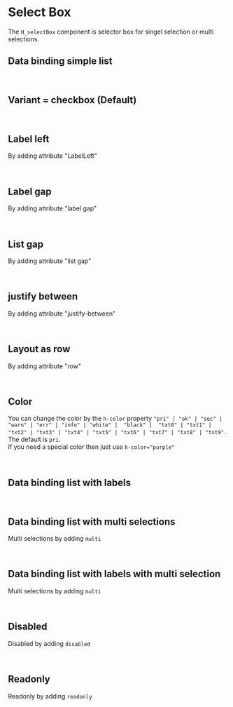 # Select Box

The `H_selectBox` component is selector box for singel selection or multi selections.

## Data binding simple list

<hhl-live-editor title="" htmlCode='
      <template>
       <div h-display="flex" h-align-items="center" h-gap="1rem"> 
            <H_selectbox autofocus :list="[`nr1`, `nr2`, `nr3`]" v-model="selection" label="Selector"></H_selectbox>
            <H_input readonly v-model="selection" label="Selector"></H_input>
      </div>
      </template>
      <script>
            const selection = ref("nr2");
            return { selection }
      </script>
'>
</hhl-live-editor>

<br>

## Variant = checkbox (Default)

<hhl-live-editor title="" htmlCode='
    <template>
        <div h-display="flex" h-align-items="center" h-gap="1rem">
            <H_selectbox variant="checkbox" :list="[`nr1`, `nr2`, `nr3`]" v-model="selection" label="checkbox (Default)"></H_selectbox>
            <H_selectbox variant="radio" :list="[`nr1`, `nr2`, `nr3`]" v-model="selection" label="radio"></H_selectbox>
            <H_selectbox variant="switch" :list="[`nr1`, `nr2`, `nr3`]" v-model="selection" label="switch"></H_selectbox>
        </div>
    </template>
    <script>
    const selection = ref("nr2");
    return { selection }
    </script>
'>
</hhl-live-editor>

<br>

## Label left

By adding attribute "LabelLeft"

<hhl-live-editor title="" htmlCode='
      <template>
       <div h-display="flex" h-align-items="center" h-gap="1rem"> 
            <H_selectbox label-left :list="[`nr1`, `nr2`, `nr3`]" v-model="selection" label="Selector"></H_selectbox>
            <H_input readonly v-model="selection" label="Selector"></H_input>
      </div>
      </template>
      <script>
            const selection = ref("nr2");
            return { selection }
      </script>
'>
</hhl-live-editor>

<br>

## Label gap

By adding attribute "label gap"

<hhl-live-editor title="" htmlCode='
      <template>
       <div h-display="flex" h-align-items="center" h-gap="1rem"> 
            <H_selectbox :list="[`nr1`, `nr2`, `nr3`]" label-gap="22px" v-model="selection" label="Selector"></H_selectbox>
            <H_input readonly v-model="selection" label="Selector"></H_input>
      </div>
      </template>
      <script>
            const selection = ref("nr2");
            return { selection }
      </script>
'>
</hhl-live-editor>

<br>

## List gap

By adding attribute "list gap"

<hhl-live-editor title="" htmlCode='
      <template>
       <div h-display="flex" h-align-items="center" h-gap="1rem"> 
            <H_selectbox :list="[`nr1`, `nr2`, `nr3`]" list-gap="2px" v-model="selection" label="Selector"></H_selectbox>
            <H_input readonly v-model="selection" label="Selector"></H_input>
      </div>
      </template>
      <script>
            const selection = ref("nr2");
            return { selection }
      </script>
'>
</hhl-live-editor>

<br>

## justify between

By adding attribute "justify-between"

<hhl-live-editor title="" htmlCode='
      <template>
       <div h-display="flex" h-align-items="center" h-gap="1rem"> 
            <H_selectbox justify-between :list="[`nr1`, `nr2`, `nr3`]" v-model="selection" label="justify-between"></H_selectbox>
            <H_input readonly v-model="selection" label="Selector"></H_input>
      </div>
      </template>
      <script>
            const selection = ref("nr2");
            return { selection }
      </script>
'>
</hhl-live-editor>

<br>

## Layout as row

By adding attribute "row"

<hhl-live-editor title="" htmlCode='
      <template>
       <div h-display="flex" h-align-items="center" h-gap="1rem"> 
            <H_selectbox  row :list="[`nr1`, `nr2`, `nr3`]" v-model="selection" label="Selector"></H_selectbox>
            <H_input readonly v-model="selection" label="Selector"></H_input>
      </div>
      </template>
      <script>
            const selection = ref("nr2");
            return { selection }
      </script>
'>
</hhl-live-editor>

<br>

## Color

You can change the color by the `h-color` property `"pri" | "ok" | "sec" | "warn" | "err" | "info" | "white" |  "black" |  "txt0" | "txt1" | "txt2" | "txt3" | "txt4" | "txt5" | "txt6" | "txt7" | "txt8" | "txt9"`. <br>
The default is `pri`.<br>
If you need a special color then just use `h-color="purple"`

<hhl-live-editor title="" htmlCode='
    <template>
            <div h-display="flex" h-align-items="center" h-gap="1rem">
            <H_selectbox :list="[`nr1`, `nr2`, `nr3`]" v-model="selection" h-color="var(--col-pri)" label="pri"></H_selectbox>
            <H_selectbox :list="[`nr1`, `nr2`, `nr3`]" v-model="selection" h-color="var(--col-ok)"></H_selectbox>
            <H_selectbox :list="[`nr1`, `nr2`, `nr3`]" v-model="selection" h-color="var(--col-sec)" label="sec"></H_selectbox>
            <H_selectbox :list="[`nr1`, `nr2`, `nr3`]" v-model="selection" h-color="var(--col-warn)" label="warn"></H_selectbox>
            <H_selectbox :list="[`nr1`, `nr2`, `nr3`]" v-model="selection" h-color="var(--col-err)" label="err"></H_selectbox>
            <H_selectbox :list="[`nr1`, `nr2`, `nr3`]" v-model="selection" h-color="var(--col-info)" label="info"></H_selectbox>
            <H_selectbox :list="[`nr1`, `nr2`, `nr3`]" v-model="selection" h-color="black" label="black"></H_selectbox>
            <H_selectbox :list="[`nr1`, `nr2`, `nr3`]" v-model="selection" h-color="var(--col-3)" label="txt3"></H_selectbox>
            <H_selectbox :list="[`nr1`, `nr2`, `nr3`]" v-model="selection" h-color="var(--col-6)" label="txt6"></H_selectbox>
            <H_selectbox :list="[`nr1`, `nr2`, `nr3`]" v-model="selection" h-color="purple" label="purple"></H_selectbox>
        </div>
    </template>
    <script>
    const selection = ref("nr2");
    return { selection }
    </script>
'>
</hhl-live-editor>

<br>

## Data binding list with labels

<hhl-live-editor title="" htmlCode='
      <template>
       <div h-display="flex" h-align-items="center" h-gap="1rem">
            <H_selectbox 
            :list="[
                        {value:`nr1`, label: `Number 1`},
                        {value:`nr2`, label: `Number 2`},
                        {value:`nr3`, label: `Number 3`}
                        ]" 
            v-model="selection" label="Selector">
            </H_selectbox>
            <H_input readonly v-model="selection" label="Value"></H_input>
      </div>
      </template>
      <script>
            const selection = ref("nr2");
            return { selection }
      </script>
'>
</hhl-live-editor>

<br>

## Data binding list with multi selections

Multi selections by adding `multi`

<hhl-live-editor title="" htmlCode='
      <template>
       <div h-display="flex" h-align-items="center" h-gap="1rem"> 
            <H_selectbox multi
                  :list="[`nr1`, `nr2`, `nr3`]" 
                  v-model="selection" label="Selector">
            </H_selectbox>
            <H_input readonly v-model="selection" label="Value"></H_input>
      </div>
      </template>
      <script>
            const selection = ref("nr2");
            return { selection }
      </script>
'>
</hhl-live-editor>

<br>

## Data binding list with labels with multi selection

Multi selections by adding `multi`

<hhl-live-editor title="" htmlCode='
      <template>
       <div h-display="flex" h-align-items="center" h-gap="1rem"> 
            <H_selectbox multi
            :list="[
                        {value:`nr1`, label: `Number 1`},
                        {value:`nr2`, label: `Number 2`},
                        {value:`nr3`, label: `Number 3`}
                        ]" 
            v-model="selection" label="Selector">
            </H_selectbox>
            <H_input readonly v-model="selection" label="Value"></H_input>
      </div>
      </template>
      <script>
            const selection = ref("nr2");
            return { selection }
      </script>
'>
</hhl-live-editor>

<br>

## Disabled

Disabled by adding `disabled`

<hhl-live-editor title="" htmlCode='
      <template>
       <div h-display="flex" h-align-items="center" h-gap="1rem"> 
            <H_selectbox disabled
                  :list="[`nr1`, `nr2`, `nr3`]" 
                  v-model="selection" label="Selector">
            </H_selectbox>
            <H_input readonly v-model="selection" label="Value"></H_input>
      </div>
      </template>
      <script>
            const selection = ref("nr2");
            return { selection }
      </script>
'>
</hhl-live-editor>

<br>

## Readonly

Readonly by adding `readonly`

<hhl-live-editor title="" htmlCode='
      <template>
       <div h-display="flex" h-align-items="center" h-gap="1rem"> 
            <H_selectbox readonly
                  :list="[`nr1`, `nr2`, `nr3`]" 
                  v-model="selection" label="Selector">
            </H_selectbox>
            <H_input readonly v-model="selection" label="Value"></H_input>
      </div>
      </template>
      <script>
            const selection = ref("nr2");
            return { selection }
      </script>
'>
</hhl-live-editor>

<br>
